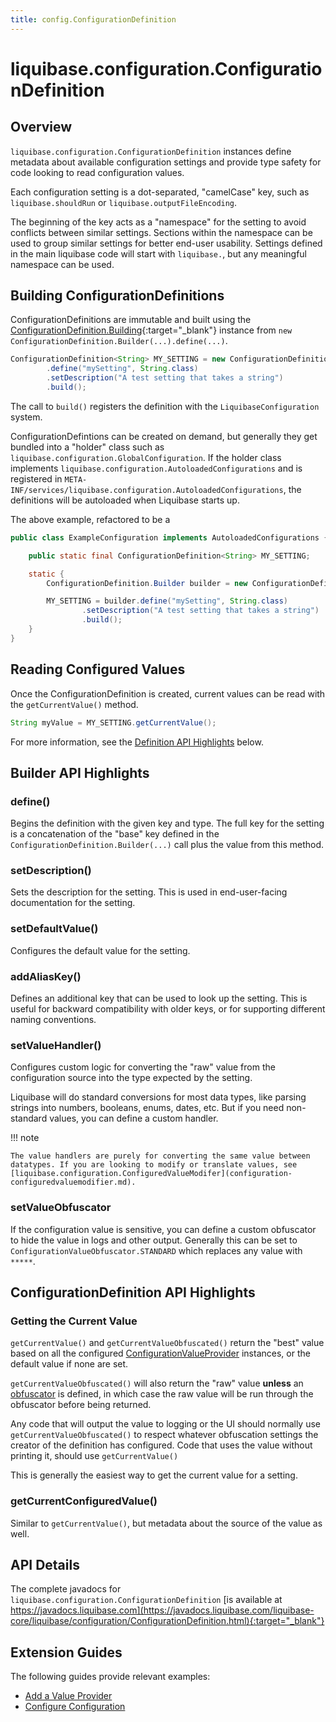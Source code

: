 ```yaml
---
title: config.ConfigurationDefinition
---
```


# liquibase.configuration.ConfigurationDefinition

## Overview

`liquibase.configuration.ConfigurationDefinition` instances define metadata about available configuration settings and provide type safety for code looking to read configuration values.

Each configuration setting is a dot-separated, "camelCase" key, such as `liquibase.shouldRun` or `liquibase.outputFileEncoding`. 

The beginning of the key acts as a "namespace" for the setting to avoid conflicts between similar settings. Sections within the namespace can be used to group similar settings for better end-user usability. 
Settings defined in the main liquibase code will start with `liquibase.`, but any meaningful namespace can be used.

## Building ConfigurationDefinitions

ConfigurationDefinitions are immutable and built using the [ConfigurationDefinition.Building](https://javadocs.liquibase.com/liquibase-core/liquibase/configuration/ConfigurationDefinition.Building.html){:target="_blank"} instance
from `new ConfigurationDefinition.Builder(...).define(...)`.

```java
ConfigurationDefinition<String> MY_SETTING = new ConfigurationDefinition.Builder("liquibase")
        .define("mySetting", String.class)
        .setDescription("A test setting that takes a string")
        .build();
```
The call to `build()` registers the definition with the `LiquibaseConfiguration` system.

ConfigurationDefintions can be created on demand, but generally they get bundled into a "holder" class such as `liquibase.configuration.GlobalConfiguration`.
If the holder class implements `liquibase.configuration.AutoloadedConfigurations` and is registered in `META-INF/services/liquibase.configuration.AutoloadedConfigurations`, the definitions will be autoloaded when Liquibase starts up.

The above example, refactored to be a 
```java
public class ExampleConfiguration implements AutoloadedConfigurations {

    public static final ConfigurationDefinition<String> MY_SETTING;

    static {
        ConfigurationDefinition.Builder builder = new ConfigurationDefinition.Builder("liquibase");

        MY_SETTING = builder.define("mySetting", String.class)
                .setDescription("A test setting that takes a string")
                .build();
    }
}
```


## Reading Configured Values

Once the ConfigurationDefinition is created, current values can be read with the `getCurrentValue()` method.

```java
String myValue = MY_SETTING.getCurrentValue();
```

For more information, see the [Definition API Highlights](#definition-api-highlights) below.

## Builder API Highlights

### define()

Begins the definition with the given key and type. The full key for the setting is a concatenation of the "base" key defined in the `ConfigurationDefinition.Builder(...)` call plus the value from this method. 

### setDescription()

Sets the description for the setting. This is used in end-user-facing documentation for the setting.

### setDefaultValue()

Configures the default value for the setting.

### addAliasKey()

Defines an additional key that can be used to look up the setting. This is useful for backward compatibility with older keys, or for supporting different naming conventions.

### setValueHandler()

Configures custom logic for converting the "raw" value from the configuration source into the type expected by the setting. 

Liquibase will do standard conversions for most data types, like parsing strings into numbers, booleans, enums, dates, etc. But if you need non-standard values, you can define a custom handler.

!!! note

    The value handlers are purely for converting the same value between datatypes. If you are looking to modify or translate values, see [liquibase.configuration.ConfiguredValueModifer](configuration-configuredvaluemodifier.md). 

### setValueObfuscator

If the configuration value is sensitive, you can define a custom obfuscator to hide the value in logs and other output. 
Generally this can be set to `ConfigurationValueObfuscator.STANDARD` which replaces any value with `*****`. 

## ConfigurationDefinition API Highlights

### Getting the Current Value

`getCurrentValue()` and `getCurrentValueObfuscated()` return the "best" value based on all the configured [ConfigurationValueProvider](configuration-configurationvalueprovider.md) instances, or the default value if none are set.

`getCurrentValueObfuscated()` will also return the "raw" value **unless** an [obfuscator](#setvalueobfuscator) is defined, in which case the raw value will be run through the obfuscator before being returned.

Any code that will output the value to logging or the UI should normally use `getCurrentValueObfuscated()` to respect whatever obfuscation settings the creator of the definition has configured.
Code that uses the value without printing it, should use `getCurrentValue()`

This is generally the easiest way to get the current value for a setting.

### getCurrentConfiguredValue()

Similar to `getCurrentValue()`, but metadata about the source of the value as well.

## API Details

The complete javadocs for `liquibase.configuration.ConfigurationDefinition` [is available at https://javadocs.liquibase.com](https://javadocs.liquibase.com/liquibase-core/liquibase/configuration/ConfigurationDefinition.html){:target="_blank"}

## Extension Guides

The following guides provide relevant examples:

- [Add a Value Provider](../../extensions-integrations/extension-guides/add-a-configuration-value-provider.md)
- [Configure Configuration](../../extensions-integrations/integration-guides/configure-configuration.md)